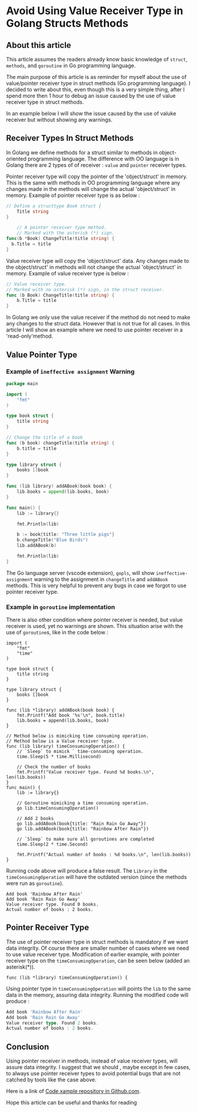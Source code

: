 # Avoid Using Value Receiver Type in Golang Structs Methods

## About this article
This article assumes the readers already know basic knowledge of `struct`, `methods`, and `goroutine` in Go programming language.

The main purpose of this article is as reminder for myself about the use of value/pointer receiver type in struct methods (Go programming language).
I decided to write about this, even though this is a very simple thing, 
after I spend more then 1 hour to debug an issue caused by the use of value receiver type in struct methods.

In an example below I will show the issue caused by the use of valuke receiver but without showing any warnings.

## Receiver Types In Struct Methods

In Golang we define methods for a struct similar to methods in object-oriented programming language.
The difference with OO language is in Golang there are 2 types of of receiver : `value` and `pointer` receiver types.

Pointer receiver type will copy the pointer of the 'object/struct' in memory. This is the same with methods in OO programming language where any changes made in the methods will change the actual 'object/struct' in memory. 
Example of pointer receiver type is as below :

```Go
// Define a structtype Book struct {
	Title string
}

    // A pointer receiver type method. 
	// Marked with the asterisk (*) sign.
func(b *Book) ChangeTitle(title string) {
  b.Title = title
}
```

 Value receiver type will copy the 'object/struct' data. Any changes made to the object/struct' in methods will not change the actual 'object/struct' in memory.
Example of value receiver type is below : 

```Go
// Value receiver type. 
// Marked with no asterisk (*) sign, in the struct receiver. 
func (b Book) ChangeTitle(title string) {
    b.Title = title
}
```

In Golang we only use the value receiver if the method do not need to make any changes to the struct data.
However that is not true for all cases. In this article I will show an example where we need to use pointer receiver in a 'read-only'method.

## Value Pointer Type

### Example of `ineffective assignment` Warning
```Go
package main

import (
	"fmt"
)

type book struct {
	title string
}

// Change the title of a book
func (b book) changeTitle(title string) {
	b.title = title
}

type library struct {
	books []book
}

func (lib library) addABook(book book) {
    lib.books = append(lib.books, book)
}

func main() {
	lib := library{}

	fmt.Println(lib)

	b := book{title: "Three little pigs"}
	b.changeTitle("Blue Birds")
	lib.addABook(b)

    fmt.Println(lib)
}
```

The Go language server (vscode extension), `gopls`, will show `ineffective-assignment` warning to the assignment in `changeTitle` and `addABook` methods.
This is very helpful to prevent any bugs in case we forgot to use pointer receiver type.

### Example in `goroutine` implementation

There is also other condition where pointer receiver is needed, but value receiver is used, yet no warnings are shown.
This situation arise with the use of `goroutine`s, like in the code below :

```
import (
	"fmt"
	"time"
)

type book struct {
	title string
}

type library struct {
	books []book
}

func (lib *library) addABook(book book) {
	fmt.Printf("Add book '%s'\n", book.title)
	lib.books = append(lib.books, book)
}

// Method below is mimicking time consuming operation.
// Method below is a Value receiver type.
func (lib library) timeConsumingOperation() {
	// `Sleep` to mimick ` time-consuming operation.
	time.Sleep(5 * time.Millisecond)

	// Check the number of books
	fmt.Printf("Value receiver type. Found %d books.\n", len(lib.books))
}
func main() {
	lib := library{}

	// Goroutine mimicking a time consuming operation.
	go lib.timeConsumingOperation()

	// Add 2 books
	go lib.addABook(book{title: "Rain Rain Go Away"})
	go lib.addABook(book{title: "Rainbow After Rain"})

	// `Sleep` to make sure all goroutines are completed
	time.Sleep(2 * time.Second)

	fmt.Printf("Actual number of books : %d books.\n", len(lib.books))
}
```

Running code above will produce a false result.
The `Library` in the `timeConsumingOperation` will have the outdated version 
(since the methods were run as `goroutine`).

```
Add book 'Rainbow After Rain'
Add book 'Rain Rain Go Away'
Value receiver type. Found 0 books.
Actual number of books : 2 books.
```

## Pointer Receiver Type
The use of pointer receiver type in struct methods is mandatory if we want data integrity. 
Of course there are smaller number of cases where we need to use value receiver type.
Modification of earlier example, with pointer receiver type on the `timeConsumingOperation`, can be seen below (added an asterisk(*)).
```
func (lib *library) timeConsumingOperation() {
```
Using pointer type in `timeConsumingOperation` will
points the `lib` to the same data in the memory, assuring data integrity.
Running the modified code will produce : 

```Go
Add book 'Rainbow After Rain'
Add book 'Rain Rain Go Away'
Value receiver type. Found 2 books.
Actual number of books : 2 books.
```

## Conclusion
Using pointer receiver in methods, instead of value receiver types, will assure data integrity.
I suggest that we should , maybe except in few cases, to always use pointer receiver types to avoid potential bugs
that are not catched by tools like the case above.

Here is a link of [Code xample repository in Github.com][code-repo].

Hope this article can be useful and thanks for reading


[code-repo]: https://github.com/marsonparulian/golang-lesson-struct-copied-in-methods


